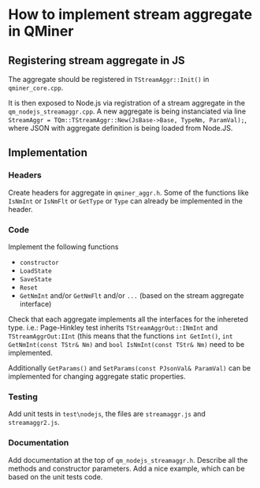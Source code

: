 # How to implement stream aggregate in QMiner

## Registering stream aggregate in JS

The aggregate should be registered in ```TStreamAggr::Init()``` in ```qminer_core.cpp```.

It is then exposed to Node.js via registration of a stream aggregate in the ```qm_nodejs_streamaggr.cpp```. A new aggregate is being instanciated via line ```StreamAggr = TQm::TStreamAggr::New(JsBase->Base, TypeNm, ParamVal);```, where JSON with aggregate definition is being loaded from Node.JS.

## Implementation

### Headers

Create headers for aggregate in ```qminer_aggr.h```. Some of the functions like ```IsNmInt``` or ```IsNmFlt``` or ```GetType``` or ```Type``` can already be implemented in the header.

### Code

Implement the following functions

* ```constructor```
* ```LoadState```
* ```SaveState```
* ```Reset```
* ```GetNmInt``` and/or ```GetNmFlt``` and/or ```...``` (based on the stream aggregate interface)

Check that each aggregate implements all the interfaces for the inhereted type. i.e.: Page-Hinkley test inherits ```TStreamAggrOut::INmInt``` and ```TStreamAggrOut:IInt``` (this means that the functions ```int GetInt()```, ```int GetNmInt(const TStr& Nm)``` and ```bool IsNmInt(const TStr& Nm)``` need to be implemented.

Additionally ```GetParams()``` and ```SetParams(const PJsonVal& ParamVal)``` can be implemented for changing aggregate static properties.


### Testing

Add unit tests in ```test\nodejs```, the files are ```streamaggr.js``` and ```streamaggr2.js```.

### Documentation

Add documentation at the top of ```qm_nodejs_streamaggr.h```. Describe all the methods and constructor parameters. Add a nice example, which can be based on the unit tests code.